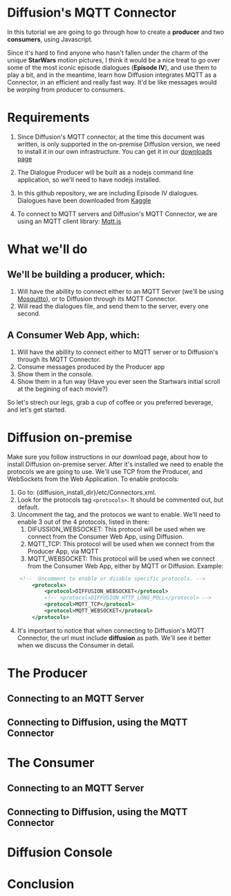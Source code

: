 # Diffusion's MQTT Connector 

In this tutorial we are going to go through how to create a **producer** and two **consumers**, using Javascript.

Since it's hard to find anyone who hasn't fallen under the charm of the unique **StarWars** motion pictures, I think it would be a nice treat to go over some of the most iconic episode dialogues (**Episode IV**), and use them to play a bit, and in the meantime, learn how Diffusion integrates MQTT as a Connector, in an efficient and really fast way. It'd be like messages would be *warping* from producer to consumers.

# Requirements

1. Since Diffusion's MQTT connector, at the time this document was written, is only supported in the on-premise Diffusion version, we need to install it in our own infrastructure. You can get it in our  [downloads page](https://www.pushtechnology.com/developers/releases/6.6/)

2. The Dialogue Producer will be built as a nodejs command line application, so we'll need to have nodejs installed.
3. In this github repository, we are including Episode IV dialogues. Dialogues have been downloaded from [Kaggle](https://www.kaggle.com/xvivancos/star-wars-movie-scripts?select=SW_EpisodeIV.txt)
4. To connect to MQTT servers and Diffusion's MQTT Connector, we are using an MQTT client library: [Mqtt.js](https://github.com/mqttjs/MQTT.js)

# What we'll do

## We'll be building a producer, which:

1. Will have the abillity to connect either to an MQTT Server (we'll be using [Mosquitto](https://test.mosquitto.org/)), or to Diffusion through its MQTT Connector.
2. Will read the dialogues file, and send them to the server, every one second.

## A Consumer Web App, which:

1. Will have the abillity to connect either to MQTT server or to Diffusion's through its MQTT Connector.
2. Consume messages produced by the Producer app
3. Show them in the console.
4. Show them in a fun way (Have you ever seen the Startwars initial scroll at the begining of each movie?)

So let's strech our legs, grab a cup of coffee or you preferred beverage, and let's get started.

# Diffusion on-premise

Make sure you follow instructions in our download page, about how to install Diffusion on-premise server. After it's installed we need to enable the protocols we are going to use. We'll use TCP from the Producer, and WebSockets from the Web Application.
To enable protocols: 
1. Go to: {diffusion_install_dir}/etc/Connectors.xml.
2. Look for the protocols tag `<protocols>`. It should be commented out, but default. 
3. Uncomment the tag, and the protocos we want to enable. We'll need to enable 3 out of the 4 protocols, listed in there:
    1. DIFUSSION_WEBSOCKET: This protocol will be used when we connect from the Consumer Web App, using Diffusion.
    2. MQTT_TCP: This protocol will be used when we connect from the Producer App, via MQTT
    3. MQTT_WEBSOCKET: This protocol will be used when we connect from the Consumer Web App, either by MQTT or Diffusion.
Example:
```xml
    <!--  Uncomment to enable or disable specific protocols. -->
        <protocols>
            <protocol>DIFFUSION_WEBSOCKET</protocol>
            <!-- <protocol>DIFFUSION_HTTP_LONG_POLL</protocol> -->
            <protocol>MQTT_TCP</protocol>
            <protocol>MQTT_WEBSOCKET</protocol>
        </protocols>

```
4. It's important to notice that when connecting to Diffusion's MQTT Connector, the url must include **diffusion** as path. We'll see it better when we discuss the Consumer in detail.

# The Producer
## Connecting to an MQTT Server
## Connecting to Diffusion, using the MQTT Connector

# The Consumer
## Connecting to an MQTT Server
## Connecting to Diffusion, using the MQTT Connector
# Diffusion Console

# Conclusion


